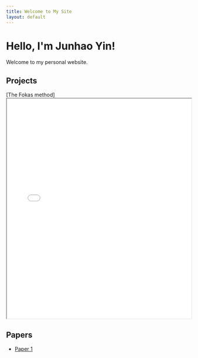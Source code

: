 ```yaml
---
title: Welcome to My Site
layout: default
---
```


# Hello, I'm Junhao Yin!
Welcome to my personal website.

## Projects
[The Fokas method]<iframe src="Fokas%20method%20IBVP%20of%20heat%20equations/Fokas%20method%20for%20heat%20equations.pdf" width="100%" height="600px">
    This browser does not support PDFs. Please download the PDF to view it: 
    <a href="Fokas%20method%20IBVP%20of%20heat%20equations/Fokas%20method%20for%20heat%20equations.pdf">Download PDF</a>.
</iframe>

## Papers
- [Paper 1](link-to-your-paper.pdf)
